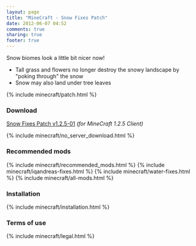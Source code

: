 ```yaml
---
layout: page
title: "MineCraft - Snow Fixes Patch"
date: 2012-06-07 04:52
comments: true
sharing: true
footer: true
---
```

Snow biomes look a little bit nicer now!

 * Tall grass and flowers no longer destroy the snowy landscape by "poking through" the snow
 * Snow may also land under tree leaves
 
 
{% include minecraft/patch.html %}

### Download
[Snow Fixes Patch v1.2.5-01](https://github.com/downloads/IQAndreas/Minecraft-Mods-and-Patches/snow-fixes-v1.2.5-01.zip) _(for MineCraft 1.2.5 Client)_

{% include minecraft/no_server_download.html %}

### Recommended mods
{% include minecraft/recommended_mods.html %}
{% include minecraft/iqandreas-fixes.html %}
{% include minecraft/water-fixes.html %}
{% include minecraft/all-mods.html %}

### Installation
{% include minecraft/installation.html %}

### Terms of use
{% include minecraft/legal.html %}
